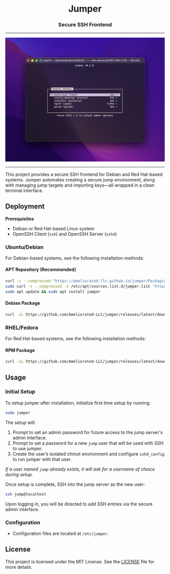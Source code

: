 <h1 align="center">Jumper</h1>
<h3 align="center">Secure SSH Frontend</h3>

---

![Jumper Screenshot](screenshot.png?raw=true)

---

This project provides a secure SSH frontend for Debian and Red Hat-based systems. Jumper automates creating a secure jump environment, along with managing jump targets and importing keys—all wrapped in a clean terminal interface.

## Deployment

**Prerequisites**

- Debian or Red Hat-based Linux system
- OpenSSH Client (`ssh`) and OpenSSH Server (`sshd`)

### Ubuntu/Debian

For Debian-based systems, see the following installation methods:

#### APT Repository (Recommended)

```bash
curl -s --compressed "https://ameliorated-llc.github.io/jumper/Packaging/PPA/KEY.gpg" | gpg --dearmor | sudo tee /etc/apt/trusted.gpg.d/jumper.gpg >/dev/null
sudo curl -s --compressed -o /etc/apt/sources.list.d/jumper.list "https://ameliorated-llc.github.io/jumper/Packaging/PPA/any.list"
sudo apt update && sudo apt install jumper
```

#### Debian Package

```bash
curl -sL https://github.com/Ameliorated-LLC/jumper/releases/latest/download/jumper.deb -o jumper.deb && sudo dpkg -i jumper.deb && rm jumper.deb
```

### RHEL/Fedora

For Red Hat-based systems, see the following installation methods:

#### RPM Package

```bash
curl -sL https://github.com/Ameliorated-LLC/jumper/releases/latest/download/jumper.rpm -o jumper.rpm && sudo rpm -ivh jumper.rpm && rm jumper.rpm
```

## Usage

### Initial Setup

To setup jumper after installation, initialize first time setup by running:

```bash
sudo jumper
```

The setup will:

1. Prompt to set an admin password for future access to the jump server's admin interface.
2. Prompt to set a password for a new `jump` user that will be used with SSH to use jumper.
3. Create the user’s isolated chroot environment and configure `sshd_config` to run jumper with that user.

*If a user named `jump` already exists, it will ask for a username of choice during setup.*

Once setup is complete, SSH into the jump server as the new user:

```bash
ssh jump@localhost
```

Upon logging in, you will be directed to add SSH entries via the secure admin interface.

### Configuration

- Configuration files are located at `/etc/jumper`.

## License

This project is licensed under the MIT License. See the [LICENSE](https://github.com/Ameliorated-LLC/jumper/blob/main/LICENSE) file for more details.